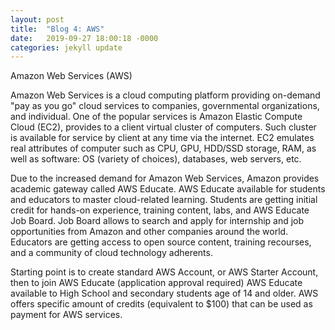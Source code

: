 ```yaml
---
layout: post
title:  "Blog 4: AWS"
date:   2019-09-27 18:00:18 -0000
categories: jekyll update
---
```

Amazon Web Services (AWS)

Amazon Web Services is a cloud computing platform providing on-demand "pay as you go" cloud services to companies, governmental organizations, and individual. One of the popular services is Amazon Elastic Compute Cloud (EC2), provides to a client virtual cluster of computers. Such cluster is available for service by client at any time via the internet. EC2 emulates real attributes of computer such as CPU, GPU, HDD/SSD storage, RAM, as well as software: OS (variety of choices), databases, web servers, etc.

Due to the increased demand for Amazon Web Services, Amazon provides academic gateway called AWS Educate. AWS Educate available for students and educators to master cloud-related learning. Students are getting initial credit for hands-on experience, training content, labs, and AWS Educate Job Board. Job Board allows to search and apply for internship and job opportunities from Amazon and other companies around the world. Educators are getting access to open source content, training recourses, and a community of cloud technology adherents.

Starting point is to create standard AWS Account, or AWS Starter Account, then to join AWS Educate (application approval required) AWS Educate available to High School and secondary students age of 14 and older. AWS offers specific amount of credits (equivalent to $100) that can be used as payment for AWS services.




[jekyll-docs]: https://jekyllrb.com/docs/home
[jekyll-gh]:   https://github.com/jekyll/jekyll
[jekyll-talk]: https://talk.jekyllrb.com/
